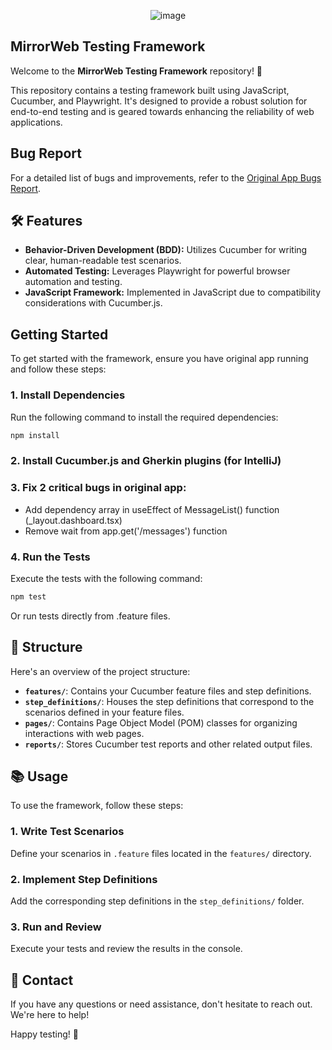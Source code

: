 <p align="center">
  <img src="https://github.com/user-attachments/assets/f2c58edc-3507-4dc4-a8ed-9b1dee503379" alt="image" />
</p>

## **MirrorWeb Testing Framework**

Welcome to the **MirrorWeb Testing Framework** repository! 🎉

This repository contains a testing framework built using JavaScript, Cucumber, and Playwright. It's designed to provide a robust solution for end-to-end testing and is geared towards enhancing the reliability of web applications.

## Bug Report

For a detailed list of bugs and improvements, refer to the [Original App Bugs Report](./OriginalAppBugs.md).


## 🛠️ Features

- **Behavior-Driven Development (BDD):** Utilizes Cucumber for writing clear, human-readable test scenarios.
- **Automated Testing:** Leverages Playwright for powerful browser automation and testing.
- **JavaScript Framework:** Implemented in JavaScript due to compatibility considerations with Cucumber.js.

## Getting Started

To get started with the framework, ensure you have original app running and follow these steps:

### 1. Install Dependencies

Run the following command to install the required dependencies:

```bash
npm install
```

### 2. Install Cucumber.js and Gherkin plugins (for IntelliJ)

### 3. Fix 2 critical bugs in original app:
- Add dependency array in useEffect of MessageList() function (_layout.dashboard.tsx)
- Remove wait from app.get('/messages') function

### 4. Run the Tests

Execute the tests with the following command:

```bash
npm test
```

Or run tests directly from .feature files.

## 📂 Structure

Here's an overview of the project structure:

- **`features/`**: Contains your Cucumber feature files and step definitions.
- **`step_definitions/`**: Houses the step definitions that correspond to the scenarios defined in your feature files.
- **`pages/`**: Contains Page Object Model (POM) classes for organizing interactions with web pages.
- **`reports/`**: Stores Cucumber test reports and other related output files.

## 📚 Usage

To use the framework, follow these steps:

### 1. Write Test Scenarios

Define your scenarios in `.feature` files located in the `features/` directory.

### 2. Implement Step Definitions

Add the corresponding step definitions in the `step_definitions/` folder.

### 3. Run and Review

Execute your tests and review the results in the console.

## 🤝 Contact

If you have any questions or need assistance, don't hesitate to reach out. We're here to help!

Happy testing! 🚀

